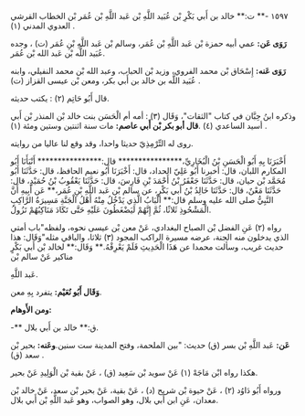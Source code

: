 ١٥٩٧ -** ت:** خالد بن أَبي بَكْرِ بْن عُبَيد اللَّهِ بْن عَبد اللَّهِ بْن عُمَر بْن الخطاب القرشي العدوي المدني (١) .

**رَوَى عَن:** عمي أبيه حمزة بْن عَبد اللَّهِ بْن عُمَر، وسالم بْن عَبد اللَّهِ بْنِ عُمَر (ت) ، وجده عُبَيد اللَّه بْن عَبد الله بْن عُمَر.

**رَوَى عَنه:** إِسْحَاق بْن محمد الفروي، وزيد بْن الحباب، وعبد الله بْن محمد النفيلي، وابنه عُبَيد اللَّه بن خالد بن أَبي بكر، ومعن بْن عيسى القزاز (ت) .

قال أَبُو حَاتِم (٢) : يكتب حديثه.

وذكره ابنُ حِبَّان في كتاب "الثقات"، وَقَال (٣) : أمه أم الْحَسَن بنت خالد بْن المنذر بْن أَبي أسيد الساعدي (٤) .**قال أبو بكر بْن أَبي عاصم:** مات سنة اثنتين وستين ومئة (١) .

روى له التِّرْمِذِيّ حديثا واحدا، وقد وقع لنا عاليا من روايته.

أَخْبَرَنَا بِهِ أَبُو الْحَسَنِ بْنُ الْبُخَارِيِّ،**************** قال:**************** أَنْبَأَنَا أَبُو المكارم اللبان، قال: أخبرنا أَبُو عَلِيّ الحداد، قال: أَخْبَرَنَا أَبُو نعيم الحافظ، قال: حَدَّثَنَا أَبُو مُحَمَّد بْن حيان، قال: حَدَّثَنَا جَعْفَرُ بْنُ أَحْمَدَ بْنِ فَارِسَ، قال: حَدَّثَنَا يَعْقُوبُ بْنُ حُمَيْدٍ، قال: حَدَّثَنَا مَعْنٌ، قال: حَدَّثَنَا خَالِدُ بْنُ أَبي بَكْرٍ، عن سالم بْن عَبد اللَّهِ بْنِ عُمَر،** عَن أَبِيهِ أَنَّ النَّبِيُّ صلى الله عليه وسلم قال:** الْبَابُ الَّذِي يَدْخُلُ مِنْهُ أَهْلُ الْجَنَّةِ مَسِيرَةُ الرَّاكِبِ الْمَشْحُوذِ ثَلاثًا، ثُمَّ إِنَّهُمْ لَيَضْغَطُونَ عَلَيْهِ حَتَّى تَكَادَ مَنَاكِبُهُمْ تَزُولُ.

رواه (٢) عَنِ الفضل بْن الصباح البغدادي، عَنْ معن بْن عيسى نحوه، ولفظه"باب أمتي الذي يدخلون منه الجنة، عرضه مسيرة الراكب المجود (٣) ثلاثا، والباقي مثله"وَقَال: هذا حديث غريب، وسألت محمدا عن هَذَا الْحَدِيثِ فَلَمْ يَعْرِفْهُ.** وَقَال:** لخالد بْن أَبي بَكْرٍ مناكير عَنْ سالم بْن

عَبد اللَّهِ.

**وَقَال أَبُو نُعَيْم:** يتفرد بِهِ معن.

**ومن الأَوهام:**

-** ق:** خالد بن أَبي بلال.

**عَن:** عَبد اللَّهِ بْن بسر (ق) حديث: "بين الملحمة، وفتح المدينة ست سنين.**وعَنه:** بحير بْن سعد (ق) .

هكذا رواه ابْن مَاجَهْ (١) عَنْ سويد بْن سَعِيد (ق) ، عَنْ بقية بْن الْوَلِيدِ عَنْ بحير.

ورواه أَبُو دَاوُد (٢) ، عَنْ حيوة بْن شريح (د) ، عَنْ بقية، عَنْ بحير بْن سعد، عَنْ خالد بْن معدان، عَنِ ابن أَبي بلال، وهو الصواب، وهو عَبد اللَّهِ بْن أَبي بلال.